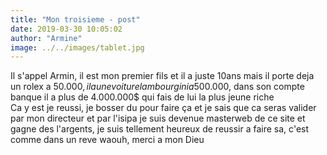 ```yaml
---
title: "Mon troisieme - post"
date: 2019-03-30 10:05:02
author: "Armine"
image: ../../images/tablet.jpg
---
```

Il s'appel Armin, il est mon premier fils et il a juste 10ans mais il porte deja un rolex a 50.000$,
il a une voiture lambourgini a 500.000$, dans son compte banque il a plus de 4.000.000$ qui fais de lui
la plus jeune riche  
Ca y est je reussi, je bosser du pour faire ça et je sais que ca seras valider par mon directeur et 
par l'isipa je suis devenue masterweb de ce site et gagne des l'argents, je suis tellement heureux de
reussir a faire sa, c'est comme dans un reve waouh, merci a mon Dieu
